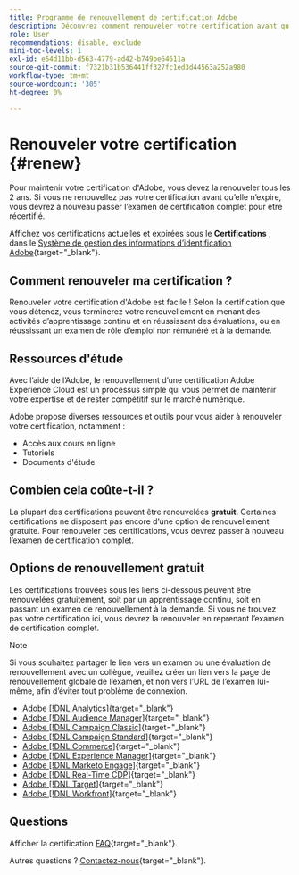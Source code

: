 ```yaml
---
title: Programme de renouvellement de certification Adobe
description: Découvrez comment renouveler votre certification avant qu’elle n’expire.
role: User
recommendations: disable, exclude
mini-toc-levels: 1
exl-id: e54d11bb-d563-4779-ad42-b749be64611a
source-git-commit: f7321b31b536441ff327fc1ed3d44563a252a980
workflow-type: tm+mt
source-wordcount: '305'
ht-degree: 0%

---
```


# Renouveler votre certification {#renew}

Pour maintenir votre certification d&#39;Adobe, vous devez la renouveler tous les 2 ans. Si vous ne renouvellez pas votre certification avant qu’elle n’expire, vous devrez à nouveau passer l’examen de certification complet pour être récertifié.

Affichez vos certifications actuelles et expirées sous le **Certifications** , dans le [Système de gestion des informations d’identification Adobe](https://www.certmetrics.com/adobe/candidate/cert_summary.aspx){target="_blank"}.

## Comment renouveler ma certification ?

Renouveler votre certification d&#39;Adobe est facile ! Selon la certification que vous détenez, vous terminerez votre renouvellement en menant des activités d’apprentissage continu et en réussissant des évaluations, ou en réussissant un examen de rôle d’emploi non rémunéré et à la demande.

## Ressources d&#39;étude

Avec l’aide de l’Adobe, le renouvellement d’une certification Adobe Experience Cloud est un processus simple qui vous permet de maintenir votre expertise et de rester compétitif sur le marché numérique.

Adobe propose diverses ressources et outils pour vous aider à renouveler votre certification, notamment :

* Accès aux cours en ligne
* Tutoriels
* Documents d&#39;étude

## Combien cela coûte-t-il ?

La plupart des certifications peuvent être renouvelées **gratuit**. Certaines certifications ne disposent pas encore d’une option de renouvellement gratuite. Pour renouveler ces certifications, vous devrez passer à nouveau l’examen de certification complet.

## Options de renouvellement gratuit

Les certifications trouvées sous les liens ci-dessous peuvent être renouvelées gratuitement, soit par un apprentissage continu, soit en passant un examen de renouvellement à la demande. Si vous ne trouvez pas votre certification ici, vous devrez la renouveler en reprenant l’examen de certification complet.

>[!NOTE]
>
>Si vous souhaitez partager le lien vers un examen ou une évaluation de renouvellement avec un collègue, veuillez créer un lien vers la page de renouvellement globale de l’examen, et non vers l’URL de l’examen lui-même, afin d’éviter tout problème de connexion.

* [Adobe [!DNL Analytics]](https://experienceleague.adobe.com/docs/certification/certification/technical-certifications/aa/aa-renew.html){target="_blank"}
* [Adobe [!DNL Audience Manager]](https://experienceleague.adobe.com/docs/certification/certification/technical-certifications/aam/aam-renew.html){target="_blank"}
* [Adobe [!DNL Campaign Classic]](https://experienceleague.adobe.com/docs/certification/certification/technical-certifications/acc/acc-renew.html){target="_blank"}
* [Adobe [!DNL Campaign Standard]](https://experienceleague.adobe.com/docs/certification/certification/technical-certifications/acs/acs-renew.html){target="_blank"}
* [Adobe [!DNL Commerce]](https://experienceleague.adobe.com/docs/certification/certification/technical-certifications/ac/ac-renew.html){target="_blank"}
* [Adobe [!DNL Experience Manager]](https://experienceleague.adobe.com/docs/certification/certification/technical-certifications/aem/aem-renew.html){target="_blank"}
* [Adobe [!DNL Marketo Engage]](https://experienceleague.adobe.com/docs/certification/certification/technical-certifications/ame/ame-renew.html){target="_blank"}
* [Adobe [!DNL Real-Time CDP]](https://experienceleague.adobe.com/docs/certification/certification/technical-certifications/rtcdp/rtcdp-renew.html){target="_blank"}
* [Adobe [!DNL Target]](https://experienceleague.adobe.com/docs/certification/certification/technical-certifications/at/at-renew.html){target="_blank"}
* [Adobe [!DNL Workfront]](https://experienceleague.adobe.com/docs/certification/program/technical-certifications/aw/aw-renew.html){target="_blank"}

## Questions

Afficher la certification [FAQ](https://experienceleague.adobe.com/docs/certification/certification/faq.html){target="_blank"}.

Autres questions ? [Contactez-nous](mailto:certif@adobe.com){target="_blank"}.
